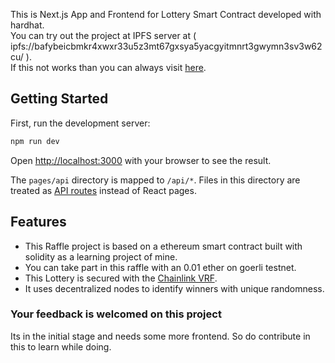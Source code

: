 This is Next.js App and Frontend for Lottery Smart Contract developed with hardhat.<br>
You can try out the project at IPFS server at ( ipfs://bafybeicbmkr4xwxr33u5z3mt67gxsya5yacgyitmnrt3gwymn3sv3w62cu/ ).<br>
If this not works than you can always visit [here](raffle-frontend-27oggcmkh-mecskyverse.vercel.app).
## Getting Started

First, run the development server:

```bash
npm run dev
```

Open [http://localhost:3000](http://localhost:3000) with your browser to see the result.

The `pages/api` directory is mapped to `/api/*`. Files in this directory are treated as [API routes](https://nextjs.org/docs/api-routes/introduction) instead of React pages.


## Features 

- This Raffle project is based on a ethereum smart contract built with solidity as a learning project of mine. 
- You can take part in this raffle with an 0.01 ether on goerli testnet.
- This Lottery is secured with the [Chainlink VRF](https://docs.chain.link/vrf/v2/introduction/).
- It uses decentralized nodes to identify winners with unique randomness.

### Your feedback is welcomed on this project
Its in the initial stage and needs some more frontend. So do contribute in this to learn while doing.
